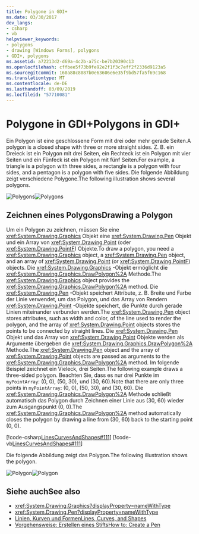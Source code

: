 ```yaml
---
title: Polygone in GDI+
ms.date: 03/30/2017
dev_langs:
- csharp
- vb
helpviewer_keywords:
- polygons
- drawing [Windows Forms], polygons
- GDI+, polygons
ms.assetid: a72213d2-d69a-4c2b-a75c-be7b20390c13
ms.openlocfilehash: cffbee5f73b9fe92e2f1f3c7eff2f2336d9123a5
ms.sourcegitcommit: 160a88c8087b0e63606e6e35f9bd57fa5f69c168
ms.translationtype: MT
ms.contentlocale: de-DE
ms.lasthandoff: 03/09/2019
ms.locfileid: "57710081"
---
```

# <a name="polygons-in-gdi"></a><span data-ttu-id="d0342-102">Polygone in GDI+</span><span class="sxs-lookup"><span data-stu-id="d0342-102">Polygons in GDI+</span></span>
<span data-ttu-id="d0342-103">Ein Polygon ist eine geschlossene Form mit drei oder mehr gerade Seiten.</span><span class="sxs-lookup"><span data-stu-id="d0342-103">A polygon is a closed shape with three or more straight sides.</span></span> <span data-ttu-id="d0342-104">Z. B. ein Dreieck ist ein Polygon mit drei Seiten, ein Rechteck ist ein Polygon mit vier Seiten und ein Fünfeck ist ein Polygon mit fünf Seiten.</span><span class="sxs-lookup"><span data-stu-id="d0342-104">For example, a triangle is a polygon with three sides, a rectangle is a polygon with four sides, and a pentagon is a polygon with five sides.</span></span> <span data-ttu-id="d0342-105">Die folgende Abbildung zeigt verschiedene Polygone.</span><span class="sxs-lookup"><span data-stu-id="d0342-105">The following illustration shows several polygons.</span></span>  
  
 <span data-ttu-id="d0342-106">![Polygons](./media/aboutgdip02-art07.gif "Aboutgdip02_art07")</span><span class="sxs-lookup"><span data-stu-id="d0342-106">![Polygons](./media/aboutgdip02-art07.gif "Aboutgdip02_art07")</span></span>  
  
## <a name="drawing-a-polygon"></a><span data-ttu-id="d0342-107">Zeichnen eines Polygons</span><span class="sxs-lookup"><span data-stu-id="d0342-107">Drawing a Polygon</span></span>  
 <span data-ttu-id="d0342-108">Um ein Polygon zu zeichnen, müssen Sie eine <xref:System.Drawing.Graphics> Objekt eine <xref:System.Drawing.Pen> Objekt und ein Array von <xref:System.Drawing.Point> (oder <xref:System.Drawing.PointF>) Objekte.</span><span class="sxs-lookup"><span data-stu-id="d0342-108">To draw a polygon, you need a <xref:System.Drawing.Graphics> object, a <xref:System.Drawing.Pen> object, and an array of <xref:System.Drawing.Point> (or <xref:System.Drawing.PointF>) objects.</span></span> <span data-ttu-id="d0342-109">Die <xref:System.Drawing.Graphics> -Objekt ermöglicht die <xref:System.Drawing.Graphics.DrawPolygon%2A> Methode.</span><span class="sxs-lookup"><span data-stu-id="d0342-109">The <xref:System.Drawing.Graphics> object provides the <xref:System.Drawing.Graphics.DrawPolygon%2A> method.</span></span> <span data-ttu-id="d0342-110">Die <xref:System.Drawing.Pen> -Objekt speichert Attribute, z. B. Breite und Farbe der Linie verwendet, um das Polygon, und das Array von Rendern <xref:System.Drawing.Point> -Objekte speichert, die Punkte durch gerade Linien miteinander verbunden werden.</span><span class="sxs-lookup"><span data-stu-id="d0342-110">The <xref:System.Drawing.Pen> object stores attributes, such as width and color, of the line used to render the polygon, and the array of <xref:System.Drawing.Point> objects stores the points to be connected by straight lines.</span></span> <span data-ttu-id="d0342-111">Die <xref:System.Drawing.Pen> Objekt und das Array von <xref:System.Drawing.Point> Objekte werden als Argumente übergeben die <xref:System.Drawing.Graphics.DrawPolygon%2A> Methode.</span><span class="sxs-lookup"><span data-stu-id="d0342-111">The <xref:System.Drawing.Pen> object and the array of <xref:System.Drawing.Point> objects are passed as arguments to the <xref:System.Drawing.Graphics.DrawPolygon%2A> method.</span></span> <span data-ttu-id="d0342-112">Im folgende Beispiel zeichnet ein Vieleck, drei Seiten.</span><span class="sxs-lookup"><span data-stu-id="d0342-112">The following example draws a three-sided polygon.</span></span> <span data-ttu-id="d0342-113">Beachten Sie, dass es nur drei Punkte im `myPointArray`: (0, 0), (50, 30), und (30, 60).</span><span class="sxs-lookup"><span data-stu-id="d0342-113">Note that there are only three points in `myPointArray`: (0, 0), (50, 30), and (30, 60).</span></span> <span data-ttu-id="d0342-114">Die <xref:System.Drawing.Graphics.DrawPolygon%2A> Methode schließt automatisch das Polygon durch Zeichnen einer Linie aus (30, 60) wieder zum Ausgangspunkt (0, 0).</span><span class="sxs-lookup"><span data-stu-id="d0342-114">The <xref:System.Drawing.Graphics.DrawPolygon%2A> method automatically closes the polygon by drawing a line from (30, 60) back to the starting point (0, 0).</span></span>  
  
 [!code-csharp[LinesCurvesAndShapes#111](~/samples/snippets/csharp/VS_Snippets_Winforms/LinesCurvesAndShapes/CS/Class1.cs#111)]
 [!code-vb[LinesCurvesAndShapes#111](~/samples/snippets/visualbasic/VS_Snippets_Winforms/LinesCurvesAndShapes/VB/Class1.vb#111)]  
  
 <span data-ttu-id="d0342-115">Die folgende Abbildung zeigt das Polygon.</span><span class="sxs-lookup"><span data-stu-id="d0342-115">The following illustration shows the polygon.</span></span>  
  
 <span data-ttu-id="d0342-116">![Polygon](./media/aboutgdip02-art08.gif "Aboutgdip02_art08")</span><span class="sxs-lookup"><span data-stu-id="d0342-116">![Polygon](./media/aboutgdip02-art08.gif "Aboutgdip02_art08")</span></span>  
  
## <a name="see-also"></a><span data-ttu-id="d0342-117">Siehe auch</span><span class="sxs-lookup"><span data-stu-id="d0342-117">See also</span></span>
- <xref:System.Drawing.Graphics?displayProperty=nameWithType>
- <xref:System.Drawing.Pen?displayProperty=nameWithType>
- [<span data-ttu-id="d0342-118">Linien, Kurven und Formen</span><span class="sxs-lookup"><span data-stu-id="d0342-118">Lines, Curves, and Shapes</span></span>](lines-curves-and-shapes.md)
- [<span data-ttu-id="d0342-119">Vorgehensweise: Erstellen eines Stifts</span><span class="sxs-lookup"><span data-stu-id="d0342-119">How to: Create a Pen</span></span>](how-to-create-a-pen.md)
